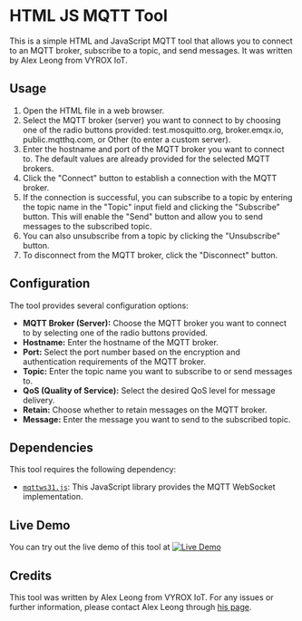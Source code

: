 # HTML JS MQTT Tool

This is a simple HTML and JavaScript MQTT tool that allows you to connect to an MQTT broker, subscribe to a topic, and send messages. It was written by Alex Leong from VYROX IoT.

## Usage

1. Open the HTML file in a web browser.
2. Select the MQTT broker (server) you want to connect to by choosing one of the radio buttons provided: test.mosquitto.org, broker.emqx.io, public.mqtthq.com, or Other (to enter a custom server).
3. Enter the hostname and port of the MQTT broker you want to connect to. The default values are already provided for the selected MQTT brokers.
4. Click the "Connect" button to establish a connection with the MQTT broker.
5. If the connection is successful, you can subscribe to a topic by entering the topic name in the "Topic" input field and clicking the "Subscribe" button. This will enable the "Send" button and allow you to send messages to the subscribed topic.
6. You can also unsubscribe from a topic by clicking the "Unsubscribe" button.
7. To disconnect from the MQTT broker, click the "Disconnect" button.

## Configuration

The tool provides several configuration options:

- **MQTT Broker (Server):** Choose the MQTT broker you want to connect to by selecting one of the radio buttons provided.
- **Hostname:** Enter the hostname of the MQTT broker.
- **Port:** Select the port number based on the encryption and authentication requirements of the MQTT broker.
- **Topic:** Enter the topic name you want to subscribe to or send messages to.
- **QoS (Quality of Service):** Select the desired QoS level for message delivery.
- **Retain:** Choose whether to retain messages on the MQTT broker.
- **Message:** Enter the message you want to send to the subscribed topic.

## Dependencies

This tool requires the following dependency:

- [`mqttws31.js`](https://www.cdnpkg.com/paho-mqtt/file/mqttws31.js/?id=59394): This JavaScript library provides the MQTT WebSocket implementation.

## Live Demo

You can try out the live demo of this tool at [![Live Demo](https://img.shields.io/badge/Live%20Demo-Click%20Here-brightgreen)](https://yeerock.000webhostapp.com/mqtt-tool-html-js/mqtt-tool-html-js.html)

## Credits

This tool was written by Alex Leong from VYROX IoT. For any issues or further information, please contact Alex Leong through [his page](https://vyrox.com/about.php).
